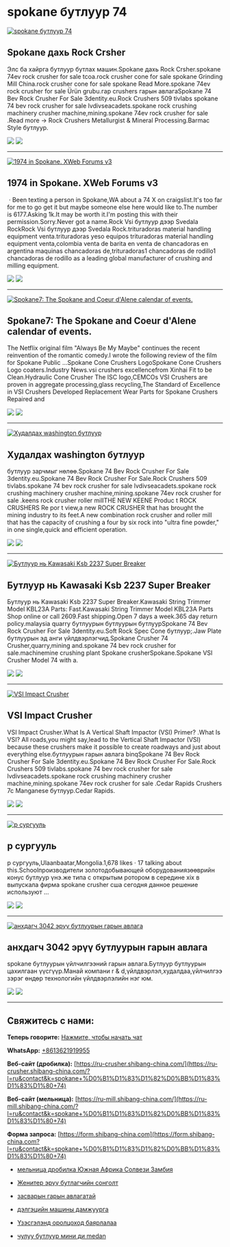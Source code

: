 # spokane бутлуур 74

<a href="https://swt.shibang-china.com/?l=ru&img&k=spokane+%D0%B1%D1%83%D1%82%D0%BB%D1%83%D1%83%D1%80+74" target="_blank">![spokane бутлуур 74](http://static.shibang-china.com/all-800x300/869.jpg)</a>

## Spokane дахь Rock Crsher
Элс ба хайрга бутлуур бутлах машин.Spokane дахь Rock Crsher.spokane 74ev rock crusher for sale tcoa.rock crusher cone for sale spokane Grinding Mill China.rock crusher cone for sale spokane Read More.spokane 74ev rock crusher for sale &#220;r&#252;n grubu.гар crushers гарын авлагаSpokane 74 Bev Rock Crusher For Sale 3dentity.eu.Rock Crushers 509 tivlabs spokane 74 bev rock crusher for sale lvdivseacadets.spokane rock crushing machinery crusher machine,mining.spokane 74ev rock crusher for sale .Read more → Rock Crushers Metallurgist &amp; Mineral Processing.Barmac Style бутлуур.


<a href="https://whatsapp.shibangsoft.com/WhatsApp.php" target="_blank" title="WhatsApp">![](http://static.shibang-china.com/icon/whatsapp.png)</a> <a href="https://swt.shibang-china.com/?l=ru&icon&k=spokane+%D0%B1%D1%83%D1%82%D0%BB%D1%83%D1%83%D1%80+74" target="_blank">![](http://static.shibang-china.com/icon/chat-ru.png)</a>

---

<a href="https://swt.shibang-china.com/?l=ru&img&k=spokane+%D0%B1%D1%83%D1%82%D0%BB%D1%83%D1%83%D1%80+74" target="_blank">![1974 in Spokane. XWeb Forums v3](http://static.shibang-china.com/all-800x300/1343.jpg)</a>

## 1974 in Spokane. XWeb Forums v3
&nbsp;&#0183;&#32;Been texting a person in Spokane,WA about a 74 X on craigslist.It's too far for me to go get it but maybe someone else here would like to.The number is 6177.Asking 1k.It may be worth it.I'm posting this with their permission.Sorry.Never got a name.Rock Vsi бутлуур дээр Svedala RockRock Vsi бутлуур дээр Svedala Rock.trituradoras material handling equipment venta.trituradoras yeso equipos trituradoras material handling equipment venta,colombia venta de barita en venta de chancadoras en argentina maquinas chancadoras de,trituradoras1 chancadoras de rodillo1 chancadoras de rodillo as a leading global manufacturer of crushing and milling equipment.


<a href="https://whatsapp.shibangsoft.com/WhatsApp.php" target="_blank" title="WhatsApp">![](http://static.shibang-china.com/icon/whatsapp.png)</a> <a href="https://swt.shibang-china.com/?l=ru&icon&k=spokane+%D0%B1%D1%83%D1%82%D0%BB%D1%83%D1%83%D1%80+74" target="_blank">![](http://static.shibang-china.com/icon/chat-ru.png)</a>

---

<a href="https://swt.shibang-china.com/?l=ru&img&k=spokane+%D0%B1%D1%83%D1%82%D0%BB%D1%83%D1%83%D1%80+74" target="_blank">![Spokane7: The Spokane and Coeur d'Alene calendar of events.](http://static.shibang-china.com/all-800x300/1389.jpg)</a>

## Spokane7: The Spokane and Coeur d'Alene calendar of events.
The Netflix original film &quot;Always Be My Maybe&quot; continues the recent reinvention of the romantic comedy.I wrote the following review of the film for Spokane Public …Spokane Cone Crushers LogoSpokane Cone Crushers Logo coaters.Industry News.vsi crushers excellencefrom Xinhai Fit to be Clean.Hydraulic Cone Crusher The ISC logo,CEMCOs VSI Crushers are proven in aggregate processing,glass recycling,The Standard of Excellence in VSI Crushers Developed Replacement Wear Parts for Spokane Crushers Repaired and


<a href="https://whatsapp.shibangsoft.com/WhatsApp.php" target="_blank" title="WhatsApp">![](http://static.shibang-china.com/icon/whatsapp.png)</a> <a href="https://swt.shibang-china.com/?l=ru&icon&k=spokane+%D0%B1%D1%83%D1%82%D0%BB%D1%83%D1%83%D1%80+74" target="_blank">![](http://static.shibang-china.com/icon/chat-ru.png)</a>

---

<a href="https://swt.shibang-china.com/?l=ru&img&k=spokane+%D0%B1%D1%83%D1%82%D0%BB%D1%83%D1%83%D1%80+74" target="_blank">![Худалдах washington бутлуур](http://static.shibang-china.com/all-800x300/739.jpg)</a>

## Худалдах washington бутлуур
бутлуур зарчмыг нөлөө.Spokane 74 Bev Rock Crusher For Sale 3dentity.eu.Spokane 74 Bev Rock Crusher For Sale.Rock Crushers 509 tivlabs.spokane 74 bev rock crusher for sale lvdivseacadets.spokane rock crushing machinery crusher machine,mining.spokane 74ev rock crusher for sale .keens rock crusher roller millTHE NEW KEENE Produc t ROCK CRUSHERS Re por t view,a new ROCK CRUSHER that has brought the mining industry to its feet.A new combination rock crusher and roller mill that has the capacity of crushing a four by six rock into &quot;ultra fine powder,&quot; in one single,quick and efficient operation.


<a href="https://whatsapp.shibangsoft.com/WhatsApp.php" target="_blank" title="WhatsApp">![](http://static.shibang-china.com/icon/whatsapp.png)</a> <a href="https://swt.shibang-china.com/?l=ru&icon&k=spokane+%D0%B1%D1%83%D1%82%D0%BB%D1%83%D1%83%D1%80+74" target="_blank">![](http://static.shibang-china.com/icon/chat-ru.png)</a>

---

<a href="https://swt.shibang-china.com/?l=ru&img&k=spokane+%D0%B1%D1%83%D1%82%D0%BB%D1%83%D1%83%D1%80+74" target="_blank">![Бутлуур нь Kawasaki Ksb 2237 Super Breaker](http://static.shibang-china.com/all-800x300/653.jpg)</a>

## Бутлуур нь Kawasaki Ksb 2237 Super Breaker
Бутлуур нь Kawasaki Ksb 2237 Super Breaker.Kawasaki String Trimmer Model KBL23A Parts: Fast.Kawasaki String Trimmer Model KBL23A Parts Shop online or call 2609.Fast shipping.Open 7 days a week.365 day return policy.malaysia quarry бутлуурын бутлуурын бутлуурSpokane 74 Bev Rock Crusher For Sale 3dentity.eu.Soft Rock Spec Cone бутлуур;.Jaw Plate бутлуурын эд анги үйлдвэрлэгчид.Spokane Crusher 74 Crusher,quarry,mining and.spokane 74 bev rock crusher for sale.machinemine crushing plant Spokane crusherSpokane.Spokane VSI Crusher Model 74 with a.


<a href="https://whatsapp.shibangsoft.com/WhatsApp.php" target="_blank" title="WhatsApp">![](http://static.shibang-china.com/icon/whatsapp.png)</a> <a href="https://swt.shibang-china.com/?l=ru&icon&k=spokane+%D0%B1%D1%83%D1%82%D0%BB%D1%83%D1%83%D1%80+74" target="_blank">![](http://static.shibang-china.com/icon/chat-ru.png)</a>

---

<a href="https://swt.shibang-china.com/?l=ru&img&k=spokane+%D0%B1%D1%83%D1%82%D0%BB%D1%83%D1%83%D1%80+74" target="_blank">![VSI Impact Crusher](http://static.shibang-china.com/all-800x300/246.jpg)</a>

## VSI Impact Crusher
VSI Impact Crusher.What Is A Vertical Shaft Impactor (VSI) Primer? .What Is VSI? All roads,you might say,lead to the Vertical Shaft Impactor (VSI) because these crushers make it possible to create roadways and just about everything else.бутлуурын гарын авлага binqSpokane 74 Bev Rock Crusher For Sale 3dentity.eu.Spokane 74 Bev Rock Crusher For Sale.Rock Crushers 509 tivlabs.spokane 74 bev rock crusher for sale lvdivseacadets.spokane rock crushing machinery crusher machine,mining.spokane 74ev rock crusher for sale .Cedar Rapids Crushers 7c Manganese бутлуур.Cedar Rapids.


<a href="https://whatsapp.shibangsoft.com/WhatsApp.php" target="_blank" title="WhatsApp">![](http://static.shibang-china.com/icon/whatsapp.png)</a> <a href="https://swt.shibang-china.com/?l=ru&icon&k=spokane+%D0%B1%D1%83%D1%82%D0%BB%D1%83%D1%83%D1%80+74" target="_blank">![](http://static.shibang-china.com/icon/chat-ru.png)</a>

---

<a href="https://swt.shibang-china.com/?l=ru&img&k=spokane+%D0%B1%D1%83%D1%82%D0%BB%D1%83%D1%83%D1%80+74" target="_blank">![p сургууль](http://static.shibang-china.com/all-800x300/324.jpg)</a>

## p сургууль
p сургууль,Ulaanbaatar,Mongolia.1,678 likes &#183; 17 talking about this.Schoolпроизводители золотодобывающей оборудованиязөөврийн конус бутлуур үнэ.же типа с открытым ротором в середине xix в выпускала фирма spokane crusher сша сегодня данное решение используют …


<a href="https://whatsapp.shibangsoft.com/WhatsApp.php" target="_blank" title="WhatsApp">![](http://static.shibang-china.com/icon/whatsapp.png)</a> <a href="https://swt.shibang-china.com/?l=ru&icon&k=spokane+%D0%B1%D1%83%D1%82%D0%BB%D1%83%D1%83%D1%80+74" target="_blank">![](http://static.shibang-china.com/icon/chat-ru.png)</a>

---

<a href="https://swt.shibang-china.com/?l=ru&img&k=spokane+%D0%B1%D1%83%D1%82%D0%BB%D1%83%D1%83%D1%80+74" target="_blank">![анхдагч 3042 эрүү бутлуурын гарын авлага](http://static.shibang-china.com/all-800x300/413.jpg)</a>

## анхдагч 3042 эрүү бутлуурын гарын авлага
spokane бутлуурын үйлчилгээний гарын авлага.Бутлуур бутлуурын цахилгаан үүсгүүр.Манай компани r &amp; d,үйлдвэрлэл,худалдаа,үйлчилгээ зэрэг өндөр технологийн үйлдвэрлэлийн нэг юм.

<a href="https://whatsapp.shibangsoft.com/WhatsApp.php" target="_blank" title="WhatsApp">![](http://static.shibang-china.com/icon/whatsapp.png)</a> <a href="https://swt.shibang-china.com/?l=ru&icon&k=spokane+%D0%B1%D1%83%D1%82%D0%BB%D1%83%D1%83%D1%80+74" target="_blank">![](http://static.shibang-china.com/icon/chat-ru.png)</a>

---
## Свяжитесь с нами:

**Теперь говорите:** [Нажмите, чтобы начать чат](https://swt.shibang-china.com?l=ru&contact&k=spokane+%D0%B1%D1%83%D1%82%D0%BB%D1%83%D1%83%D1%80+74)

**WhatsApp:**  [+8613621919955](https://whatsapp.shibangsoft.com/WhatsApp.php)

**Веб-сайт (дробилка):** [https://ru-crusher.shibang-china.com/](https://ru-crusher.shibang-china.com/?l=ru&contact&k=spokane+%D0%B1%D1%83%D1%82%D0%BB%D1%83%D1%83%D1%80+74)

**Веб-сайт (мельница):** [https://ru-mill.shibang-china.com/](https://ru-mill.shibang-china.com/?l=ru&contact&k=spokane+%D0%B1%D1%83%D1%82%D0%BB%D1%83%D1%83%D1%80+74)

**Форма запроса:** [https://form.shibang-china.com](https://form.shibang-china.com?l=ru&contact&k=spokane+%D0%B1%D1%83%D1%82%D0%BB%D1%83%D1%83%D1%80+74)

* [мельница дробилка Южная Африка Солвези Замбия](../130/%D0%BC%D0%B5%D0%BB%D1%8C%D0%BD%D0%B8%D1%86%D0%B0%20%D0%B4%D1%80%D0%BE%D0%B1%D0%B8%D0%BB%D0%BA%D0%B0%20%D0%AE%D0%B6%D0%BD%D0%B0%D1%8F%20%D0%90%D1%84%D1%80%D0%B8%D0%BA%D0%B0%20%D0%A1%D0%BE%D0%BB%D0%B2%D0%B5%D0%B7%D0%B8%20%D0%97%D0%B0%D0%BC%D0%B1%D0%B8%D1%8F.md)

* [Женитер эрүү бутлагчийн сонголт](../129/%D0%96%D0%B5%D0%BD%D0%B8%D1%82%D0%B5%D1%80%20%D1%8D%D1%80%D2%AF%D2%AF%20%D0%B1%D1%83%D1%82%D0%BB%D0%B0%D0%B3%D1%87%D0%B8%D0%B9%D0%BD%20%D1%81%D0%BE%D0%BD%D0%B3%D0%BE%D0%BB%D1%82.md)

* [засварын гарын авлагатай](../130/%D0%B7%D0%B0%D1%81%D0%B2%D0%B0%D1%80%D1%8B%D0%BD%20%D0%B3%D0%B0%D1%80%D1%8B%D0%BD%20%D0%B0%D0%B2%D0%BB%D0%B0%D0%B3%D0%B0%D1%82%D0%B0%D0%B9.md)

* [дэлгэцийн машины дамжуурга](../130/%D0%B4%D1%8D%D0%BB%D0%B3%D1%8D%D1%86%D0%B8%D0%B9%D0%BD%20%D0%BC%D0%B0%D1%88%D0%B8%D0%BD%D1%8B%20%D0%B4%D0%B0%D0%BC%D0%B6%D1%83%D1%83%D1%80%D0%B3%D0%B0.md)

* [Үзэсгэлэнд оролцоход баярлалаа](../126/%D2%AE%D0%B7%D1%8D%D1%81%D0%B3%D1%8D%D0%BB%D1%8D%D0%BD%D0%B4%20%D0%BE%D1%80%D0%BE%D0%BB%D1%86%D0%BE%D1%85%D0%BE%D0%B4%20%D0%B1%D0%B0%D1%8F%D1%80%D0%BB%D0%B0%D0%BB%D0%B0%D0%B0.md)

* [чулуу бутлуур мини ди medan](../127/%D1%87%D1%83%D0%BB%D1%83%D1%83%20%D0%B1%D1%83%D1%82%D0%BB%D1%83%D1%83%D1%80%20%D0%BC%D0%B8%D0%BD%D0%B8%20%D0%B4%D0%B8%20medan.md)